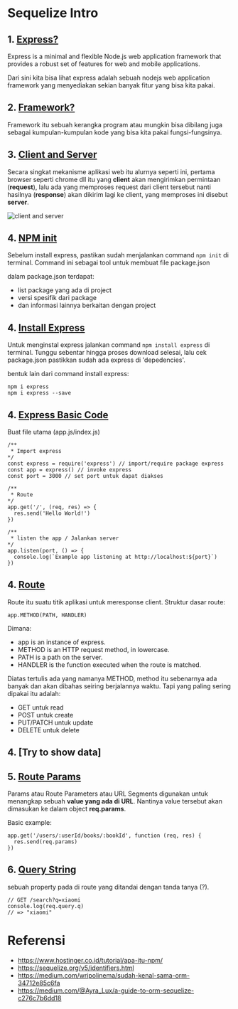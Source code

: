 # Sequelize Intro

## 1. [Express?](https://expressjs.com/)

Express is a minimal and flexible Node.js web application framework that provides a robust set of features for web and mobile applications.

Dari sini kita bisa lihat express adalah sebuah nodejs web application framework yang menyediakan sekian banyak fitur yang bisa kita pakai.

## 2. [Framework?](https://www.niagahoster.co.id/blog/apa-itu-framework/)

Framework itu sebuah kerangka program atau mungkin bisa dibilang juga sebagai kumpulan-kumpulan kode yang bisa kita pakai fungsi-fungsinya.

## 3. [Client and Server](https://developer.mozilla.org/en-US/docs/Learn/Server-side/First_steps/Client-Server_overview)

Secara singkat mekanisme aplikasi web itu alurnya seperti ini, pertama browser seperti chrome dll itu yang **client** akan mengirimkan permintaan (**request**), lalu ada yang memproses request dari client tersebut nanti hasilnya (**response**) akan dikirim lagi ke client, yang memproses ini disebut **server**.

![client and server](https://raw.githubusercontent.com/teddyKoerniadi/my-note/master/images/client-server.png)

## 4. [NPM init](https://docs.npmjs.com/creating-a-package-json-file)

Sebelum install express, pastikan sudah menjalankan command `npm init` di terminal. Command ini sebagai tool untuk membuat file package.json 

dalam package.json terdapat:

- list package yang ada di project
- versi spesifik dari package
- dan informasi lainnya berkaitan dengan project

## 4. [Install Express](https://expressjs.com/en/starter/installing.html)

Untuk menginstal express jalankan command `npm install express` di terminal. Tunggu sebentar hingga proses download selesai, lalu cek package.json pastikkan sudah ada express di 'depedencies'.

bentuk lain dari command install express:

```
npm i express
npm i express --save
```


## 4. [Express Basic Code](https://expressjs.com/en/starter/hello-world.html)

Buat file utama (app.js/index.js) 

```
/**
 * Import express
*/
const express = require('express') // import/require package express
const app = express() // invoke express
const port = 3000 // set port untuk dapat diakses 

/**
 * Route
*/
app.get('/', (req, res) => {
  res.send('Hello World!')
})

/**
 * listen the app / Jalankan server
*/
app.listen(port, () => {
  console.log(`Example app listening at http://localhost:${port}`)
})
```


## 4. [Route](https://expressjs.com/en/starter/basic-routing.html)

Route itu suatu titik aplikasi untuk meresponse client.
Struktur dasar route: 

```
app.METHOD(PATH, HANDLER)
``` 

Dimana:

- app is an instance of express.
- METHOD is an HTTP request method, in lowercase.
- PATH is a path on the server.
- HANDLER is the function executed when the route is matched.

Diatas tertulis ada yang namanya METHOD, method itu sebenarnya ada banyak dan akan dibahas seiring berjalannya waktu. Tapi yang paling sering dipakai itu adalah:

- GET untuk read
- POST untuk create 
- PUT/PATCH untuk update
- DELETE untuk delete

## 4. [Try to show data]


## 5. [Route Params](https://expressjs.com/en/guide/routing.html#route-parameters)

Params atau Route Parameters atau URL Segments digunakan untuk menangkap sebuah **value yang ada di URL**. Nantinya value tersebut akan dimasukan ke dalam object **req.params**.

Basic example:
```
app.get('/users/:userId/books/:bookId', function (req, res) {
  res.send(req.params)
})
```

## 6. [Query String](http://expressjs.com/en/5x/api.html#req.query)

sebuah property pada di route yang ditandai dengan tanda tanya (?).

```
// GET /search?q=xiaomi
console.log(req.query.q)
// => "xiaomi"
```

# Referensi 
- https://www.hostinger.co.id/tutorial/apa-itu-npm/
- https://sequelize.org/v5/identifiers.html
- https://medium.com/wripolinema/sudah-kenal-sama-orm-34712e85c6fa
- https://medium.com/@Ayra_Lux/a-guide-to-orm-sequelize-c276c7b6dd18